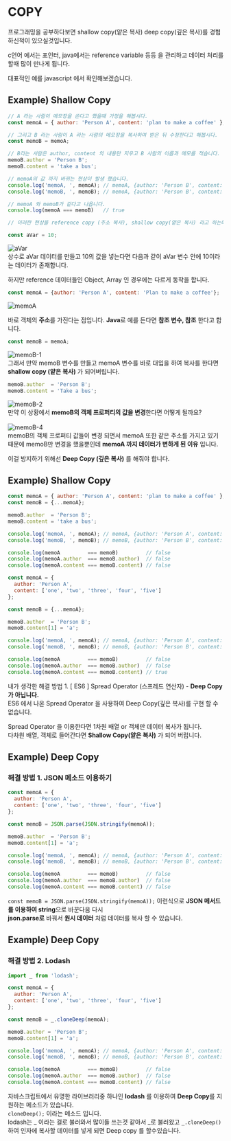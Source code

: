 # COPY

프로그래밍을 공부하다보면 shallow copy(얕은 복사) deep copy(깊은 복사)를 경험하신적이 있으실것입니다.

c언어 에서는 포인터, java에서는 reference variable 등등 을 관리하고 데이터 처리를 할때 많이 만나게 됩니다.

대표적인 예를 javascript 에서 확인해보겠습니다.

## Example) Shallow Copy
```js
// A 라는 사람이 메모장을 쓴다고 했을때 가정을 해봅시다.
const memoA = { author: 'Person A', content: 'plan to make a coffee' };

// 그리고 B 라는 사람이 A 라는 사람의 메모장을 복사하여 받은 뒤 수정한다고 해봅시다.
const memoB = memoA;

// B라는 사람은 author, content 의 내용만 지우고 B 사람의 이름과 메모를 적습니다.
memoB.author = 'Person B';
memoB.content = 'take a bus';

// memoA의 값 까지 바뀌는 현상이 발생 했습니다.
console.log('memoA, ', memoA); // memoA, {author: 'Person B', content: 'take a bus'}
console.log('memoB, ', memoB); // memoA, {author: 'Person B', content: 'take a bus'}

// memoA 와 memoB가 같다고 나옵니다.
console.log(memoA === memoB)   // true

// 이러한 현상을 reference copy (주소 복사), shallow copy(얕은 복사) 라고 하는데 왜 이런 문제가 발생할까요?

```

```js
const aVar = 10;
```
![aVar](https://user-images.githubusercontent.com/96044518/161382293-cca582c6-0f57-4ac7-886b-d229f0f43cb4.PNG) <br>
상수로 aVar 데이터를 만들고 10의 값을 넣는다면 다음과 같이 aVar 변수 안에 10이라는 데이터가 존재합니다.

하지만 reference 데이터들인 Object, Array 인 경우에는 다르게 동작을 합니다.


```js
const memoA = {author: 'Person A', content: 'Plan to make a coffee'};
```
![memoA](https://user-images.githubusercontent.com/96044518/161382406-71067f42-6c02-4eee-afc1-c0f94d7b7e46.PNG) <br>

바로 객체의 **주소**를 가진다는 점입니다.
**Java**로 예를 든다면 **참조 변수, 참조** 한다고 합니다.

```js
const memoB = memoA;
```
![memoB-1](https://user-images.githubusercontent.com/96044518/161382491-c1026940-1c86-460e-b744-3e4fb8820580.PNG) <br>
그래서 만약 memoB 변수를 만들고 memoA 변수를 바로 대입을 하여 복사를 한다면 **shallow copy (얕은 복사)** 가 되어버립니다.

```js
memoB.author  = 'Person B';
memoB.content = 'Take a bus';
```
![memoB-2](https://user-images.githubusercontent.com/96044518/161382530-a1e7abda-6bfd-4bb2-9119-da9d0213c24d.PNG) <br>
만약 이 상황에서 **memoB의 객체 프로퍼티의 값을 변경**한다면 어떻게 될까요? <br> <br>
![memoB-4](https://user-images.githubusercontent.com/96044518/161382565-771a9c34-b57a-4066-b5d1-9d9420d68ff5.PNG) <br>
memoB의 객체 프로퍼티 값들이 변경 되면서 memoA 또한 같은 주소를 가지고 있기 때문에 memoB만 변경을 했을뿐인데 **memoA 까지 데이터가 변하게 된 이유** 입니다.

이걸 방지하기 위해선 **Deep Copy (깊은 복사)** 를 해줘야 합니다.

## Example) Shallow Copy
```js
const memoA = { author: 'Person A', content: 'plan to make a coffee' };
const memoB = {...memoA};

memoB.author  = 'Person B';
memoB.content = 'take a bus';

console.log('memoA, ', memoA); // memoA, {author: 'Person A', content: 'plan to make a coffee'}
console.log('memoB, ', memoB); // memoB, {author: 'Person B', content: 'take a bus'}

console.log(memoA         === memoB)         // false
console.log(memoA.author  === memoB.author)  // false
console.log(memoA.content === memoB.content) // false
```
```js
const memoA = { 
  author: 'Person A', 
  content: ['one', 'two', 'three', 'four', 'five'] 
};

const memoB = {...memoA};

memoB.author  = 'Person B';
memoB.content[1] = 'a';

console.log('memoA, ', memoA); // memoA, {author: 'Person A', content: ['one', 'a', 'three', 'four', 'five']}
console.log('memoB, ', memoB); // memoB, {author: 'Person B', content: ['one', 'a', 'three', 'four', 'five']}

console.log(memoA         === memoB)         // false
console.log(memoA.author  === memoB.author)  // false
console.log(memoA.content === memoB.content) // true
```
내가 생각한 해결 방법 1. [ ES6 ] Spread Operator (스프레드 연산자) - **Deep Copy가 아닙니다.** <br>
ES6 에서 나온 Spread Operator 을 사용하여 Deep Copy(깊은 복사)를 구현 할 수 없습니다. <br>

Spread Operator 을 이용한다면 1차원 배열 or 객체만 데이터 복사가 됩니다. <br>
다차원 배열, 객체로 들어간다면 **Shallow Copy(얕은 복사)** 가 되어 버립니다. <br>

## Example) Deep Copy
### 해결 방법 1. JSON 메소드 이용하기

```js
const memoA = { 
  author: 'Person A', 
  content: ['one', 'two', 'three', 'four', 'five'] 
};

const memoB = JSON.parse(JSON.stringify(memoA));

memoB.author  = 'Person B';
memoB.content[1] = 'a';

console.log('memoA, ', memoA); // memoA, {author: 'Person A', content: ['one', 'two', 'three', 'four', 'five']}
console.log('memoB, ', memoB); // memoB, {author: 'Person B', content: ['one', 'a', 'three', 'four', 'five']}

console.log(memoA         === memoB)         // false
console.log(memoA.author  === memoB.author)  // false
console.log(memoA.content === memoB.content) // false
```

`const memoB = JSON.parse(JSON.stringify(memoA));`  이런식으로 **JSON 메서드를 이용하여 string**으로 바꾼다음 다시  <br>
**json.parse로** 바꿔서 **원시 데이터** 처럼 데이터를 복사 할 수 있습니다.

## Example) Deep Copy
### 해결 방법 2. Lodash
```js
import _ from 'lodash';

const memoA = { 
  author: 'Person A', 
  content: ['one', 'two', 'three', 'four', 'five'] 
};

const memoB = _.cloneDeep(memoA);

memoB.author = 'Person B';
memoB.content[1] = 'a';

console.log('memoA, ', memoA); // memoA, {author: 'Person A', content: ['one', 'two', 'three', 'four', 'five']}
console.log('memoB, ', memoB); // memoB, {author: 'Person B', content: ['one', 'a', 'three', 'four', 'five']})

console.log(memoA         === memoB)         // false
console.log(memoA.author  === memoB.author)  // false
console.log(memoA.content === memoB.content) // false
```
자바스크립트에서 유명한 라이브러리중 하나인 **lodash** 를 이용하여 **Deep Copy**를 지원하는 메소드가 있습니다. <br>
`cloneDeep();` 이라는 메소드 입니다. <br>
lodash는 _ 이라는 걸로 불러와서 많이들 쓰는것 같아서 _로 불러왔고 `_.cloneDeep()` 하여 인자에 복사할 데이터를 넣게 되면 Deep copy 를 할수있습니다.
